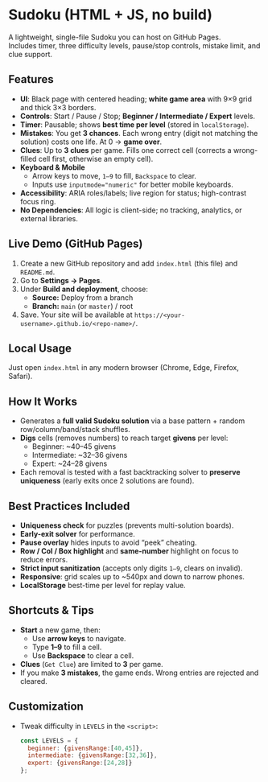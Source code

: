 # Sudoku (HTML + JS, no build)

A lightweight, single-file Sudoku you can host on GitHub Pages.  
Includes timer, three difficulty levels, pause/stop controls, mistake limit, and clue support.

## Features
- **UI**: Black page with centered heading; **white game area** with 9×9 grid and thick 3×3 borders.
- **Controls**: Start / Pause / Stop; **Beginner / Intermediate / Expert** levels.
- **Timer**: Pausable; shows **best time per level** (stored in `localStorage`).
- **Mistakes**: You get **3 chances**. Each wrong entry (digit not matching the solution) costs one life. At 0 → **game over**.
- **Clues**: Up to **3 clues** per game. Fills one correct cell (corrects a wrong-filled cell first, otherwise an empty cell).
- **Keyboard & Mobile**
  - Arrow keys to move, `1–9` to fill, `Backspace` to clear.
  - Inputs use `inputmode="numeric"` for better mobile keyboards.
- **Accessibility**: ARIA roles/labels; live region for status; high-contrast focus ring.
- **No Dependencies**: All logic is client-side; no tracking, analytics, or external libraries.

## Live Demo (GitHub Pages)
1. Create a new GitHub repository and add `index.html` (this file) and `README.md`.
2. Go to **Settings → Pages**.
3. Under **Build and deployment**, choose:
   - **Source:** Deploy from a branch
   - **Branch:** `main` (or `master`) / root
4. Save. Your site will be available at `https://<your-username>.github.io/<repo-name>/`.

## Local Usage
Just open `index.html` in any modern browser (Chrome, Edge, Firefox, Safari).

## How It Works
- Generates a **full valid Sudoku solution** via a base pattern + random row/column/band/stack shuffles.
- **Digs** cells (removes numbers) to reach target **givens** per level:
  - Beginner: ~40–45 givens
  - Intermediate: ~32–36 givens
  - Expert: ~24–28 givens
- Each removal is tested with a fast backtracking solver to **preserve uniqueness** (early exits once 2 solutions are found).

## Best Practices Included
- **Uniqueness check** for puzzles (prevents multi-solution boards).
- **Early-exit solver** for performance.
- **Pause overlay** hides inputs to avoid “peek” cheating.
- **Row / Col / Box highlight** and **same-number** highlight on focus to reduce errors.
- **Strict input sanitization** (accepts only digits `1–9`, clears on invalid).
- **Responsive**: grid scales up to ~540px and down to narrow phones.
- **LocalStorage** best-time per level for replay value.

## Shortcuts & Tips
- **Start** a new game, then:
  - Use **arrow keys** to navigate.
  - Type **1–9** to fill a cell.
  - Use **Backspace** to clear a cell.
- **Clues** (`Get Clue`) are limited to **3** per game.
- If you make **3 mistakes**, the game ends. Wrong entries are rejected and cleared.

## Customization
- Tweak difficulty in `LEVELS` in the `<script>`:
  ```js
  const LEVELS = {
    beginner: {givensRange:[40,45]},
    intermediate: {givensRange:[32,36]},
    expert: {givensRange:[24,28]}
  };
